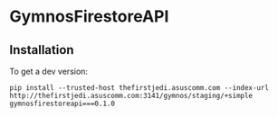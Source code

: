 # GymnosFirestoreAPI

## Installation
To get a dev version: 
```
pip install --trusted-host thefirstjedi.asuscomm.com --index-url http://thefirstjedi.asuscomm.com:3141/gymnos/staging/+simple gymnosfirestoreapi===0.1.0
```
